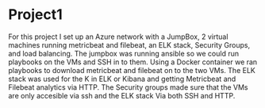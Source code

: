 # Project1
For this project I set up an Azure network with a JumpBox, 2 virtual machines running metricbeat and filebeat, an ELK stack, Security Groups, and load balancing.
The jumpbox was running ansible so we could run playbooks on the VMs and SSH in to them.
Using a Docker container we ran playbooks to download metricbeat and filebeat on to the two VMs.
The ELK stack was used for the K in ELK or Kibana and getting Metricbeat and Filebeat analytics via HTTP.
The Security groups made sure that the VMs are only accesible via ssh and the ELK stack Via both SSH and HTTP.

